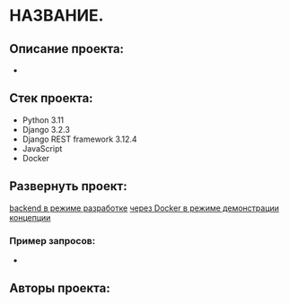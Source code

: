 # НАЗВАНИЕ.
## Описание проекта:
- 
## Стек проекта:
- Python 3.11
- Django 3.2.3
- Django REST framework 3.12.4
- JavaScript
- Docker
## Развернуть проект:
[backend в режиме разработке](readme_data/README.md)
[через Docker в режиме демонстрации концепции](readme_data/README_docker.md)

### Пример запросов:
- 
## Авторы проекта:
